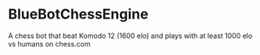 # BlueBotChessEngine
A chess bot that beat Komodo 12 (1600 elo) and plays with at least 1000 elo vs humans on chess.com
